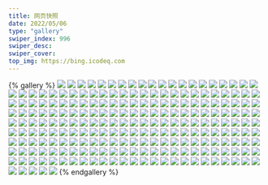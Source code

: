 ```yaml
---
title: 网页快照
date: 2022/05/06 
type: "gallery" 
swiper_index: 996
swiper_desc: 
swiper_cover: 
top_img: https://bing.icodeq.com 
---
```


{% gallery %}
![](https://alist.learnonly.xyz/d/!网页快照/read.learnonly.xyz/2022-10-14_22-00-40.png)
![](https://alist.learnonly.xyz/d/!网页快照/read.learnonly.xyz/2022-10-14_10-24-39.png)
![](https://alist.learnonly.xyz/d/!网页快照/read.learnonly.xyz/2022-10-15_03-28-57.png)
![](https://alist.learnonly.xyz/d/!网页快照/read.learnonly.xyz/2022-10-13_16-10-43.png)
![](https://alist.learnonly.xyz/d/!网页快照/read.learnonly.xyz/2022-10-13_13-49-13.png)
![](https://alist.learnonly.xyz/d/!网页快照/read.learnonly.xyz/2022-10-15_19-06-00.png)
![](https://alist.learnonly.xyz/d/!网页快照/read.learnonly.xyz/2022-10-15_13-32-28.png)
![](https://alist.learnonly.xyz/d/!网页快照/read.learnonly.xyz/2022-10-13_07-28-30.png)
![](https://alist.learnonly.xyz/d/!网页快照/read.learnonly.xyz/2022-10-13_19-16-16.png)
![](https://alist.learnonly.xyz/d/!网页快照/read.learnonly.xyz/2022-10-15_07-14-39.png)
![](https://alist.learnonly.xyz/d/!网页快照/read.learnonly.xyz/2022-10-13_05-17-14.png)
![](https://alist.learnonly.xyz/d/!网页快照/read.learnonly.xyz/2022-10-14_19-10-01.png)
![](https://alist.learnonly.xyz/d/!网页快照/read.learnonly.xyz/2022-10-15_16-03-00.png)
![](https://alist.learnonly.xyz/d/!网页快照/read.learnonly.xyz/2022-10-14_16-07-25.png)
![](https://alist.learnonly.xyz/d/!网页快照/read.learnonly.xyz/2022-10-13_03-30-52.png)
![](https://alist.learnonly.xyz/d/!网页快照/read.learnonly.xyz/2022-10-14_13-48-54.png)
![](https://alist.learnonly.xyz/d/!网页快照/read.learnonly.xyz/2022-10-15_10-01-38.png)
![](https://alist.learnonly.xyz/d/!网页快照/read.learnonly.xyz/2022-10-15_05-08-03.png)
![](https://alist.learnonly.xyz/d/!网页快照/vercel.pighog.repl.co/2022-10-15_16-01-10.png)
![](https://alist.learnonly.xyz/d/!网页快照/vercel.pighog.repl.co/2022-10-15_07-12-11.png)
![](https://alist.learnonly.xyz/d/!网页快照/vercel.pighog.repl.co/2022-10-13_16-07-32.png)
![](https://alist.learnonly.xyz/d/!网页快照/vercel.pighog.repl.co/2022-10-13_13-47-07.png)
![](https://alist.learnonly.xyz/d/!网页快照/vercel.pighog.repl.co/2022-10-14_21-58-36.png)
![](https://alist.learnonly.xyz/d/!网页快照/vercel.pighog.repl.co/2022-10-14_10-21-40.png)
![](https://alist.learnonly.xyz/d/!网页快照/vercel.pighog.repl.co/2022-10-14_19-08-04.png)
![](https://alist.learnonly.xyz/d/!网页快照/vercel.pighog.repl.co/2022-10-13_07-26-27.png)
![](https://alist.learnonly.xyz/d/!网页快照/vercel.pighog.repl.co/2022-10-14_16-04-08.png)
![](https://alist.learnonly.xyz/d/!网页快照/vercel.pighog.repl.co/2022-10-15_19-04-01.png)
![](https://alist.learnonly.xyz/d/!网页快照/vercel.pighog.repl.co/2022-10-13_19-13-44.png)
![](https://alist.learnonly.xyz/d/!网页快照/vercel.pighog.repl.co/2022-10-15_13-29-44.png)
![](https://alist.learnonly.xyz/d/!网页快照/vercel.pighog.repl.co/2022-10-15_09-59-32.png)
![](https://alist.learnonly.xyz/d/!网页快照/vercel.pighog.repl.co/2022-10-13_05-15-16.png)
![](https://alist.learnonly.xyz/d/!网页快照/vercel.pighog.repl.co/2022-10-14_13-46-27.png)
![](https://alist.learnonly.xyz/d/!网页快照/vercel.pighog.repl.co/2022-10-15_05-05-22.png)
![](https://alist.learnonly.xyz/d/!网页快照/vercel.pighog.repl.co/2022-10-13_03-28-55.png)
![](https://alist.learnonly.xyz/d/!网页快照/vercel.pighog.repl.co/2022-10-15_03-27-08.png)
![](https://alist.learnonly.xyz/d/!网页快照/one.pighog.repl.co/2022-10-13_07-26-19.png)
![](https://alist.learnonly.xyz/d/!网页快照/one.pighog.repl.co/2022-10-13_05-15-08.png)
![](https://alist.learnonly.xyz/d/!网页快照/one.pighog.repl.co/2022-10-13_13-47-00.png)
![](https://alist.learnonly.xyz/d/!网页快照/one.pighog.repl.co/2022-10-13_03-28-48.png)
![](https://alist.learnonly.xyz/d/!网页快照/one.pighog.repl.co/2022-10-13_16-06-26.png)
![](https://alist.learnonly.xyz/d/!网页快照/one.pighog.repl.co/2022-10-13_19-13-36.png)
![](https://alist.learnonly.xyz/d/!网页快照/todo.learnonly.xyz/2022-10-13_05-18-38.png)
![](https://alist.learnonly.xyz/d/!网页快照/todo.learnonly.xyz/2022-10-14_16-08-57.png)
![](https://alist.learnonly.xyz/d/!网页快照/todo.learnonly.xyz/2022-10-15_10-02-42.png)
![](https://alist.learnonly.xyz/d/!网页快照/todo.learnonly.xyz/2022-10-14_13-50-05.png)
![](https://alist.learnonly.xyz/d/!网页快照/todo.learnonly.xyz/2022-10-15_03-30-05.png)
![](https://alist.learnonly.xyz/d/!网页快照/todo.learnonly.xyz/2022-10-13_03-32-21.png)
![](https://alist.learnonly.xyz/d/!网页快照/todo.learnonly.xyz/2022-10-15_19-07-44.png)
![](https://alist.learnonly.xyz/d/!网页快照/todo.learnonly.xyz/2022-10-13_19-17-20.png)
![](https://alist.learnonly.xyz/d/!网页快照/todo.learnonly.xyz/2022-10-14_13-50-15.png)
![](https://alist.learnonly.xyz/d/!网页快照/todo.learnonly.xyz/2022-10-13_05-18-27.png)
![](https://alist.learnonly.xyz/d/!网页快照/todo.learnonly.xyz/2022-10-14_22-01-51.png)
![](https://alist.learnonly.xyz/d/!网页快照/todo.learnonly.xyz/2022-10-13_07-30-00.png)
![](https://alist.learnonly.xyz/d/!网页快照/todo.learnonly.xyz/2022-10-15_19-08-12.png)
![](https://alist.learnonly.xyz/d/!网页快照/todo.learnonly.xyz/2022-10-14_22-02-00.png)
![](https://alist.learnonly.xyz/d/!网页快照/todo.learnonly.xyz/2022-10-15_10-02-54.png)
![](https://alist.learnonly.xyz/d/!网页快照/todo.learnonly.xyz/2022-10-13_13-50-22.png)
![](https://alist.learnonly.xyz/d/!网页快照/todo.learnonly.xyz/2022-10-15_13-34-36.png)
![](https://alist.learnonly.xyz/d/!网页快照/todo.learnonly.xyz/2022-10-14_10-26-21.png)
![](https://alist.learnonly.xyz/d/!网页快照/todo.learnonly.xyz/2022-10-15_07-15-42.png)
![](https://alist.learnonly.xyz/d/!网页快照/todo.learnonly.xyz/2022-10-14_19-10-31.png)
![](https://alist.learnonly.xyz/d/!网页快照/todo.learnonly.xyz/2022-10-14_10-26-10.png)
![](https://alist.learnonly.xyz/d/!网页快照/todo.learnonly.xyz/2022-10-13_07-29-50.png)
![](https://alist.learnonly.xyz/d/!网页快照/todo.learnonly.xyz/2022-10-15_03-30-16.png)
![](https://alist.learnonly.xyz/d/!网页快照/todo.learnonly.xyz/2022-10-13_16-12-24.png)
![](https://alist.learnonly.xyz/d/!网页快照/todo.learnonly.xyz/2022-10-13_16-12-13.png)
![](https://alist.learnonly.xyz/d/!网页快照/todo.learnonly.xyz/2022-10-15_05-09-47.png)
![](https://alist.learnonly.xyz/d/!网页快照/todo.learnonly.xyz/2022-10-13_03-32-10.png)
![](https://alist.learnonly.xyz/d/!网页快照/todo.learnonly.xyz/2022-10-15_05-10-00.png)
![](https://alist.learnonly.xyz/d/!网页快照/todo.learnonly.xyz/2022-10-14_19-10-42.png)
![](https://alist.learnonly.xyz/d/!网页快照/todo.learnonly.xyz/2022-10-13_19-17-10.png)
![](https://alist.learnonly.xyz/d/!网页快照/todo.learnonly.xyz/2022-10-15_16-04-21.png)
![](https://alist.learnonly.xyz/d/!网页快照/todo.learnonly.xyz/2022-10-15_16-04-32.png)
![](https://alist.learnonly.xyz/d/!网页快照/todo.learnonly.xyz/2022-10-13_13-50-34.png)
![](https://alist.learnonly.xyz/d/!网页快照/todo.learnonly.xyz/2022-10-14_16-08-36.png)
![](https://alist.learnonly.xyz/d/!网页快照/todo.learnonly.xyz/2022-10-15_07-15-53.png)
![](https://alist.learnonly.xyz/d/!网页快照/todo.learnonly.xyz/2022-10-15_13-34-19.png)
![](https://alist.learnonly.xyz/d/!网页快照/time.run-us-west2.goorm.io/2022-10-14_19-08-58.png)
![](https://alist.learnonly.xyz/d/!网页快照/time.run-us-west2.goorm.io/2022-10-13_05-16-04.png)
![](https://alist.learnonly.xyz/d/!网页快照/time.run-us-west2.goorm.io/2022-10-13_16-08-59.png)
![](https://alist.learnonly.xyz/d/!网页快照/time.run-us-west2.goorm.io/2022-10-15_13-31-18.png)
![](https://alist.learnonly.xyz/d/!网页快照/time.run-us-west2.goorm.io/2022-10-14_13-47-45.png)
![](https://alist.learnonly.xyz/d/!网页快照/time.run-us-west2.goorm.io/2022-10-15_07-12-55.png)
![](https://alist.learnonly.xyz/d/!网页快照/time.run-us-west2.goorm.io/2022-10-15_03-27-57.png)
![](https://alist.learnonly.xyz/d/!网页快照/time.run-us-west2.goorm.io/2022-10-15_16-01-53.png)
![](https://alist.learnonly.xyz/d/!网页快照/time.run-us-west2.goorm.io/2022-10-15_10-00-31.png)
![](https://alist.learnonly.xyz/d/!网页快照/time.run-us-west2.goorm.io/2022-10-14_16-05-12.png)
![](https://alist.learnonly.xyz/d/!网页快照/time.run-us-west2.goorm.io/2022-10-13_07-27-23.png)
![](https://alist.learnonly.xyz/d/!网页快照/time.run-us-west2.goorm.io/2022-10-14_10-22-31.png)
![](https://alist.learnonly.xyz/d/!网页快照/time.run-us-west2.goorm.io/2022-10-14_21-59-27.png)
![](https://alist.learnonly.xyz/d/!网页快照/time.run-us-west2.goorm.io/2022-10-13_13-47-53.png)
![](https://alist.learnonly.xyz/d/!网页快照/time.run-us-west2.goorm.io/2022-10-13_19-14-31.png)
![](https://alist.learnonly.xyz/d/!网页快照/time.run-us-west2.goorm.io/2022-10-13_03-29-41.png)
![](https://alist.learnonly.xyz/d/!网页快照/time.run-us-west2.goorm.io/2022-10-15_19-04-47.png)
![](https://alist.learnonly.xyz/d/!网页快照/time.run-us-west2.goorm.io/2022-10-15_05-06-06.png)
![](https://alist.learnonly.xyz/d/!网页快照/img.pighog.repl.co/2022-10-13_13-45-41.png)
![](https://alist.learnonly.xyz/d/!网页快照/img.pighog.repl.co/2022-10-14_16-04-00.png)
![](https://alist.learnonly.xyz/d/!网页快照/img.pighog.repl.co/2022-10-13_19-13-14.png)
![](https://alist.learnonly.xyz/d/!网页快照/img.pighog.repl.co/2022-10-15_13-29-37.png)
![](https://alist.learnonly.xyz/d/!网页快照/img.pighog.repl.co/2022-10-15_09-59-24.png)
![](https://alist.learnonly.xyz/d/!网页快照/img.pighog.repl.co/2022-10-13_16-03-43.png)
![](https://alist.learnonly.xyz/d/!网页快照/img.pighog.repl.co/2022-10-13_07-24-23.png)
![](https://alist.learnonly.xyz/d/!网页快照/img.pighog.repl.co/2022-10-14_21-58-28.png)
![](https://alist.learnonly.xyz/d/!网页快照/img.pighog.repl.co/2022-10-14_10-21-32.png)
![](https://alist.learnonly.xyz/d/!网页快照/img.pighog.repl.co/2022-10-15_19-03-53.png)
![](https://alist.learnonly.xyz/d/!网页快照/img.pighog.repl.co/2022-10-15_16-01-03.png)
![](https://alist.learnonly.xyz/d/!网页快照/img.pighog.repl.co/2022-10-14_19-07-56.png)
![](https://alist.learnonly.xyz/d/!网页快照/img.pighog.repl.co/2022-10-13_03-26-47.png)
![](https://alist.learnonly.xyz/d/!网页快照/img.pighog.repl.co/2022-10-15_03-27-01.png)
![](https://alist.learnonly.xyz/d/!网页快照/img.pighog.repl.co/2022-10-13_05-13-56.png)
![](https://alist.learnonly.xyz/d/!网页快照/img.pighog.repl.co/2022-10-14_13-46-20.png)
![](https://alist.learnonly.xyz/d/!网页快照/img.pighog.repl.co/2022-10-15_05-05-14.png)
![](https://alist.learnonly.xyz/d/!网页快照/img.pighog.repl.co/2022-10-15_07-12-04.png)
![](https://alist.learnonly.xyz/d/!网页快照/alist.learnonly.xyz/2022-10-15_05-04-38.png)
![](https://alist.learnonly.xyz/d/!网页快照/alist.learnonly.xyz/2022-10-14_13-45-40.png)
![](https://alist.learnonly.xyz/d/!网页快照/alist.learnonly.xyz/2022-10-13_07-23-46.png)
![](https://alist.learnonly.xyz/d/!网页快照/alist.learnonly.xyz/2022-10-13_13-45-03.png)
![](https://alist.learnonly.xyz/d/!网页快照/alist.learnonly.xyz/2022-10-13_16-02-57.png)
![](https://alist.learnonly.xyz/d/!网页快照/alist.learnonly.xyz/2022-10-15_13-29-00.png)
![](https://alist.learnonly.xyz/d/!网页快照/alist.learnonly.xyz/2022-10-15_03-26-23.png)
![](https://alist.learnonly.xyz/d/!网页快照/alist.learnonly.xyz/2022-10-13_05-13-14.png)
![](https://alist.learnonly.xyz/d/!网页快照/alist.learnonly.xyz/2022-10-14_19-07-21.png)
![](https://alist.learnonly.xyz/d/!网页快照/alist.learnonly.xyz/2022-10-15_07-11-21.png)
![](https://alist.learnonly.xyz/d/!网页快照/alist.learnonly.xyz/2022-10-14_16-03-18.png)
![](https://alist.learnonly.xyz/d/!网页快照/alist.learnonly.xyz/2022-10-13_19-12-30.png)
![](https://alist.learnonly.xyz/d/!网页快照/alist.learnonly.xyz/2022-10-13_03-26-05.png)
![](https://alist.learnonly.xyz/d/!网页快照/alist.learnonly.xyz/2022-10-14_10-20-50.png)
![](https://alist.learnonly.xyz/d/!网页快照/alist.learnonly.xyz/2022-10-15_16-00-25.png)
![](https://alist.learnonly.xyz/d/!网页快照/alist.learnonly.xyz/2022-10-15_09-58-47.png)
![](https://alist.learnonly.xyz/d/!网页快照/alist.learnonly.xyz/2022-10-15_19-03-13.png)
![](https://alist.learnonly.xyz/d/!网页快照/alist.learnonly.xyz/2022-10-14_21-57-50.png)
![](https://alist.learnonly.xyz/d/!网页快照/news.pigp.repl.co/2022-10-15_07-12-48.png)
![](https://alist.learnonly.xyz/d/!网页快照/news.pigp.repl.co/2022-10-15_13-31-11.png)
![](https://alist.learnonly.xyz/d/!网页快照/news.pigp.repl.co/2022-10-14_13-47-38.png)
![](https://alist.learnonly.xyz/d/!网页快照/news.pigp.repl.co/2022-10-15_16-01-46.png)
![](https://alist.learnonly.xyz/d/!网页快照/news.pigp.repl.co/2022-10-14_16-05-05.png)
![](https://alist.learnonly.xyz/d/!网页快照/news.pigp.repl.co/2022-10-13_13-47-46.png)
![](https://alist.learnonly.xyz/d/!网页快照/news.pigp.repl.co/2022-10-13_07-27-16.png)
![](https://alist.learnonly.xyz/d/!网页快照/news.pigp.repl.co/2022-10-15_19-04-39.png)
![](https://alist.learnonly.xyz/d/!网页快照/news.pigp.repl.co/2022-10-13_19-14-22.png)
![](https://alist.learnonly.xyz/d/!网页快照/news.pigp.repl.co/2022-10-13_05-15-56.png)
![](https://alist.learnonly.xyz/d/!网页快照/news.pigp.repl.co/2022-10-14_19-08-50.png)
![](https://alist.learnonly.xyz/d/!网页快照/news.pigp.repl.co/2022-10-14_10-22-24.png)
![](https://alist.learnonly.xyz/d/!网页快照/news.pigp.repl.co/2022-10-15_03-27-50.png)
![](https://alist.learnonly.xyz/d/!网页快照/news.pigp.repl.co/2022-10-15_10-00-23.png)
![](https://alist.learnonly.xyz/d/!网页快照/news.pigp.repl.co/2022-10-13_03-29-33.png)
![](https://alist.learnonly.xyz/d/!网页快照/news.pigp.repl.co/2022-10-14_21-59-19.png)
![](https://alist.learnonly.xyz/d/!网页快照/news.pigp.repl.co/2022-10-13_16-08-51.png)
![](https://alist.learnonly.xyz/d/!网页快照/news.pigp.repl.co/2022-10-15_05-05-59.png)
![](https://alist.learnonly.xyz/d/!网页快照/blog.learnonly.xyz/2022-10-14_16-03-39.png)
![](https://alist.learnonly.xyz/d/!网页快照/blog.learnonly.xyz/2022-10-15_03-26-43.png)
![](https://alist.learnonly.xyz/d/!网页快照/blog.learnonly.xyz/2022-10-14_10-21-10.png)
![](https://alist.learnonly.xyz/d/!网页快照/blog.learnonly.xyz/2022-10-13_05-13-39.png)
![](https://alist.learnonly.xyz/d/!网页快照/blog.learnonly.xyz/2022-10-13_19-12-52.png)
![](https://alist.learnonly.xyz/d/!网页快照/blog.learnonly.xyz/2022-10-15_09-59-07.png)
![](https://alist.learnonly.xyz/d/!网页快照/blog.learnonly.xyz/2022-10-13_07-24-06.png)
![](https://alist.learnonly.xyz/d/!网页快照/blog.learnonly.xyz/2022-10-14_13-46-00.png)
![](https://alist.learnonly.xyz/d/!网页快照/blog.learnonly.xyz/2022-10-15_07-11-42.png)
![](https://alist.learnonly.xyz/d/!网页快照/blog.learnonly.xyz/2022-10-15_13-29-20.png)
![](https://alist.learnonly.xyz/d/!网页快照/blog.learnonly.xyz/2022-10-13_16-03-26.png)
![](https://alist.learnonly.xyz/d/!网页快照/blog.learnonly.xyz/2022-10-14_21-58-11.png)
![](https://alist.learnonly.xyz/d/!网页快照/blog.learnonly.xyz/2022-10-15_05-04-57.png)
![](https://alist.learnonly.xyz/d/!网页快照/blog.learnonly.xyz/2022-10-15_16-00-46.png)
![](https://alist.learnonly.xyz/d/!网页快照/blog.learnonly.xyz/2022-10-13_03-26-30.png)
![](https://alist.learnonly.xyz/d/!网页快照/blog.learnonly.xyz/2022-10-15_19-03-32.png)
![](https://alist.learnonly.xyz/d/!网页快照/blog.learnonly.xyz/2022-10-13_13-45-23.png)
![](https://alist.learnonly.xyz/d/!网页快照/blog.learnonly.xyz/2022-10-14_19-07-39.png)
![](https://alist.learnonly.xyz/d/!网页快照/time.piged.repl.co/2022-10-15_19-04-54.png)
![](https://alist.learnonly.xyz/d/!网页快照/time.piged.repl.co/2022-10-15_13-31-26.png)
![](https://alist.learnonly.xyz/d/!网页快照/time.piged.repl.co/2022-10-15_16-02-01.png)
![](https://alist.learnonly.xyz/d/!网页快照/space.bilibili.com/2022-10-15_09-58-57.png)
![](https://alist.learnonly.xyz/d/!网页快照/space.bilibili.com/2022-10-13_13-45-13.png)
![](https://alist.learnonly.xyz/d/!网页快照/space.bilibili.com/2022-10-14_13-45-51.png)
![](https://alist.learnonly.xyz/d/!网页快照/space.bilibili.com/2022-10-13_16-03-08.png)
![](https://alist.learnonly.xyz/d/!网页快照/space.bilibili.com/2022-10-14_21-58-01.png)
![](https://alist.learnonly.xyz/d/!网页快照/space.bilibili.com/2022-10-15_16-00-36.png)
![](https://alist.learnonly.xyz/d/!网页快照/space.bilibili.com/2022-10-14_10-21-01.png)
![](https://alist.learnonly.xyz/d/!网页快照/space.bilibili.com/2022-10-13_07-23-56.png)
![](https://alist.learnonly.xyz/d/!网页快照/space.bilibili.com/2022-10-14_19-07-30.png)
![](https://alist.learnonly.xyz/d/!网页快照/space.bilibili.com/2022-10-15_07-11-32.png)
![](https://alist.learnonly.xyz/d/!网页快照/space.bilibili.com/2022-10-14_16-03-29.png)
![](https://alist.learnonly.xyz/d/!网页快照/space.bilibili.com/2022-10-15_05-04-48.png)
![](https://alist.learnonly.xyz/d/!网页快照/space.bilibili.com/2022-10-15_03-26-34.png)
![](https://alist.learnonly.xyz/d/!网页快照/space.bilibili.com/2022-10-13_03-26-17.png)
![](https://alist.learnonly.xyz/d/!网页快照/space.bilibili.com/2022-10-13_05-13-26.png)
![](https://alist.learnonly.xyz/d/!网页快照/space.bilibili.com/2022-10-15_19-03-23.png)
![](https://alist.learnonly.xyz/d/!网页快照/space.bilibili.com/2022-10-13_19-12-42.png)
![](https://alist.learnonly.xyz/d/!网页快照/space.bilibili.com/2022-10-15_13-29-11.png)
![](https://alist.learnonly.xyz/d/!网页快照/pighog.vercel.app/2022-10-15_13-29-27.png)
![](https://alist.learnonly.xyz/d/!网页快照/pighog.vercel.app/2022-10-13_03-26-38.png)
![](https://alist.learnonly.xyz/d/!网页快照/pighog.vercel.app/2022-10-13_19-13-00.png)
![](https://alist.learnonly.xyz/d/!网页快照/pighog.vercel.app/2022-10-15_07-11-50.png)
![](https://alist.learnonly.xyz/d/!网页快照/pighog.vercel.app/2022-10-13_16-03-34.png)
![](https://alist.learnonly.xyz/d/!网页快照/pighog.vercel.app/2022-10-13_13-45-31.png)
![](https://alist.learnonly.xyz/d/!网页快照/pighog.vercel.app/2022-10-14_16-03-51.png)
![](https://alist.learnonly.xyz/d/!网页快照/pighog.vercel.app/2022-10-14_13-46-10.png)
![](https://alist.learnonly.xyz/d/!网页快照/pighog.vercel.app/2022-10-14_10-21-17.png)
![](https://alist.learnonly.xyz/d/!网页快照/pighog.vercel.app/2022-10-13_07-24-13.png)
![](https://alist.learnonly.xyz/d/!网页快照/pighog.vercel.app/2022-10-15_16-00-53.png)
![](https://alist.learnonly.xyz/d/!网页快照/pighog.vercel.app/2022-10-14_19-07-47.png)
![](https://alist.learnonly.xyz/d/!网页快照/pighog.vercel.app/2022-10-15_03-26-51.png)
![](https://alist.learnonly.xyz/d/!网页快照/pighog.vercel.app/2022-10-15_05-05-04.png)
![](https://alist.learnonly.xyz/d/!网页快照/pighog.vercel.app/2022-10-13_05-13-46.png)
![](https://alist.learnonly.xyz/d/!网页快照/pighog.vercel.app/2022-10-15_19-03-39.png)
![](https://alist.learnonly.xyz/d/!网页快照/pighog.vercel.app/2022-10-15_09-59-15.png)
![](https://alist.learnonly.xyz/d/!网页快照/pighog.vercel.app/2022-10-14_21-58-19.png)
![](https://alist.learnonly.xyz/d/!网页快照/docs.learnonly.xyz/2022-10-14_13-49-49.png)
![](https://alist.learnonly.xyz/d/!网页快照/docs.learnonly.xyz/2022-10-13_16-11-35.png)
![](https://alist.learnonly.xyz/d/!网页快照/docs.learnonly.xyz/2022-10-15_13-33-27.png)
![](https://alist.learnonly.xyz/d/!网页快照/docs.learnonly.xyz/2022-10-14_19-10-17.png)
![](https://alist.learnonly.xyz/d/!网页快照/docs.learnonly.xyz/2022-10-14_22-01-33.png)
![](https://alist.learnonly.xyz/d/!网页快照/docs.learnonly.xyz/2022-10-15_05-09-15.png)
![](https://alist.learnonly.xyz/d/!网页快照/docs.learnonly.xyz/2022-10-15_10-02-23.png)
![](https://alist.learnonly.xyz/d/!网页快照/docs.learnonly.xyz/2022-10-13_03-31-49.png)
![](https://alist.learnonly.xyz/d/!网页快照/docs.learnonly.xyz/2022-10-15_07-15-29.png)
![](https://alist.learnonly.xyz/d/!网页快照/docs.learnonly.xyz/2022-10-15_19-06-50.png)
![](https://alist.learnonly.xyz/d/!网页快照/docs.learnonly.xyz/2022-10-13_13-50-08.png)
![](https://alist.learnonly.xyz/d/!网页快照/docs.learnonly.xyz/2022-10-13_07-29-28.png)
![](https://alist.learnonly.xyz/d/!网页快照/docs.learnonly.xyz/2022-10-14_10-25-58.png)
![](https://alist.learnonly.xyz/d/!网页快照/docs.learnonly.xyz/2022-10-13_05-18-16.png)
![](https://alist.learnonly.xyz/d/!网页快照/docs.learnonly.xyz/2022-10-15_16-03-54.png)
![](https://alist.learnonly.xyz/d/!网页快照/docs.learnonly.xyz/2022-10-13_19-16-56.png)
![](https://alist.learnonly.xyz/d/!网页快照/docs.learnonly.xyz/2022-10-15_03-29-51.png)
![](https://alist.learnonly.xyz/d/!网页快照/docs.learnonly.xyz/2022-10-14_16-08-14.png)
{% endgallery %}
